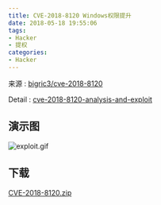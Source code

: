 ```yaml
---
title: CVE-2018-8120 Windows权限提升
date: 2018-05-18 19:55:06
tags:
- Hacker
- 提权
categories:
- Hacker
---
```


来源 : [bigric3/cve-2018-8120](https://github.com/bigric3/cve-2018-8120)

Detail : [cve-2018-8120-analysis-and-exploit](http://bigric3.blogspot.com/2018/05/cve-2018-8120-analysis-and-exploit.html)

<!--more-->

## 演示图
![exploit.gif](https://github.com/bigric3/cve-2018-8120/raw/master/exploit.gif)

## 下载
[CVE-2018-8120.zip](https://github.com/akkuman/cve-2018-8120/releases)
